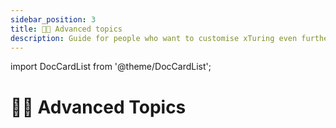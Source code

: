 ```yaml
---
sidebar_position: 3
title: 🧗🏻 Advanced topics
description: Guide for people who want to customise xTuring even further.
---
```


import DocCardList from '@theme/DocCardList';


# 🧗🏻 Advanced Topics

<DocCardList />